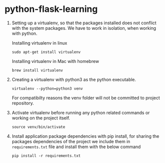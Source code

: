 # python-flask-learning

1. Setting up a virtualenv, so that the packages installed does not conflict with the system packages. We have to work in isolation, when working with python.

    Installing virtualenv in linux

    `sudo apt-get install virtualenv`

    Installing virtualenv in Mac with homebrew

    `brew install virtualenv`

2. Creating a virtualenv with python3 as the python executable.

    `virtualenv --python=python3 venv`

    For compatibilty reasons the venv folder will not be committed to project repository.

3. Activate virtualenv before running any python related commands or working on the project itself.

    `source venv/bin/activate`

4. Install application package dependencies with pip install, for sharing the packages dependencies of the project we include them in `requirements.txt` file and install them with the below command

    `pip install -r requirements.txt`

